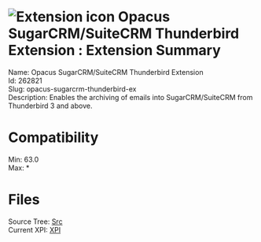 # ![Extension icon](https://addons.thunderbird.net/user-media/addon_icons/262/262821-64.png?modified=1480868419) Opacus SugarCRM/SuiteCRM Thunderbird Extension : Extension Summary

Name: Opacus SugarCRM/SuiteCRM Thunderbird Extension  
Id: 262821  
Slug: opacus-sugarcrm-thunderbird-ex  
Description: Enables the archiving of emails into SugarCRM/SuiteCRM from Thunderbird 3 and above.
  

# Compatibility
Min: 63.0  
Max: *  

# Files

Source Tree: [Src](x68/262821-opacus-sugarcrm-thunderbird-ex/src)  
Current XPI: [XPI](x68/262821-opacus-sugarcrm-thunderbird-ex/xpi)  




